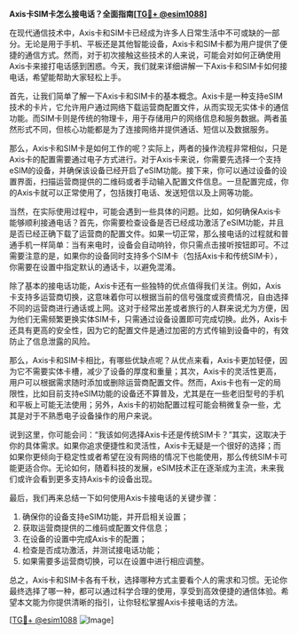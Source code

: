 **Axis卡SIM卡怎么接电话？全面指南[[TG💪+ @esim1088](https://t.me/s/esim1088)]**

在现代通信技术中，Axis卡和SIM卡已经成为许多人日常生活中不可或缺的一部分。无论是用于手机、平板还是其他智能设备，Axis卡和SIM卡都为用户提供了便捷的通信方式。然而，对于初次接触这些技术的人来说，可能会对如何正确使用Axis卡来接打电话感到困惑。今天，我们就来详细讲解一下Axis卡和SIM卡如何接电话，希望能帮助大家轻松上手。

首先，让我们简单了解一下Axis卡和SIM卡的基本概念。Axis卡是一种支持eSIM技术的卡片，它允许用户通过网络下载运营商配置文件，从而实现无实体卡的通信功能。而SIM卡则是传统的物理卡，用于存储用户的网络信息和服务数据。两者虽然形式不同，但核心功能都是为了连接网络并提供通话、短信以及数据服务。

那么，Axis卡和SIM卡是如何工作的呢？实际上，两者的操作流程非常相似，只是Axis卡的配置需要通过电子方式进行。对于Axis卡来说，你需要先选择一个支持eSIM的设备，并确保该设备已经开启了eSIM功能。接下来，你可以通过设备的设置界面，扫描运营商提供的二维码或者手动输入配置文件信息。一旦配置完成，你的Axis卡就可以正常使用了，包括拨打电话、发送短信以及上网等功能。

当然，在实际使用过程中，可能会遇到一些具体的问题。比如，如何确保Axis卡能够顺利接通电话？首先，你需要检查设备是否已经成功激活了eSIM功能，并且是否已经正确下载了运营商的配置文件。如果一切正常，那么接电话的过程就和普通手机一样简单：当有来电时，设备会自动响铃，你只需点击接听按钮即可。不过需要注意的是，如果你的设备同时支持多个SIM卡（包括Axis卡和传统SIM卡），你需要在设置中指定默认的通话卡，以避免混淆。

除了基本的接电话功能，Axis卡还有一些独特的优点值得我们关注。例如，Axis卡支持多运营商切换，这意味着你可以根据当前的信号强度或资费情况，自由选择不同的运营商进行通话或上网。这对于经常出差或者旅行的人群来说尤为方便，因为他们无需频繁更换实体SIM卡，只需通过设备设置即可完成切换。此外，Axis卡还具有更高的安全性，因为它的配置文件是通过加密的方式传输到设备中的，有效防止了信息泄露的风险。

那么，Axis卡和SIM卡相比，有哪些优缺点呢？从优点来看，Axis卡更加轻便，因为它不需要实体卡槽，减少了设备的厚度和重量；其次，Axis卡的灵活性更高，用户可以根据需求随时添加或删除运营商配置文件。然而，Axis卡也有一定的局限性，比如目前支持eSIM功能的设备还不算普及，尤其是在一些老旧型号的手机和平板上可能无法使用；另外，Axis卡的初始配置过程可能会稍微复杂一些，尤其是对于不熟悉电子设备操作的用户来说。

说到这里，你可能会问：“我该如何选择Axis卡还是传统SIM卡？”其实，这取决于你的具体需求。如果你追求便捷性和灵活性，Axis卡无疑是一个很好的选择；而如果你更倾向于稳定性或者希望在没有网络的情况下也能使用，那么传统SIM卡可能更适合你。无论如何，随着科技的发展，eSIM技术正在逐渐成为主流，未来我们或许会看到更多支持Axis卡的设备出现。

最后，我们再来总结一下如何使用Axis卡接电话的关键步骤：
1. 确保你的设备支持eSIM功能，并开启相关设置；
2. 获取运营商提供的二维码或配置文件信息；
3. 在设备的设置中完成Axis卡的配置；
4. 检查是否成功激活，并测试接电话功能；
5. 如果需要多运营商切换，可以在设置中进行相应调整。

总之，Axis卡和SIM卡各有千秋，选择哪种方式主要看个人的需求和习惯。无论你最终选择了哪一种，都可以通过科学合理的使用，享受到高效便捷的通信体验。希望本文能为你提供清晰的指引，让你轻松掌握Axis卡接电话的方法。

[[TG💪+ @esim1088](https://t.me/s/esim1088) ![Image](https://i.postimg.cc/4NQfJmqS/Snipaste-2025-05-13-00-14-12.png)]
